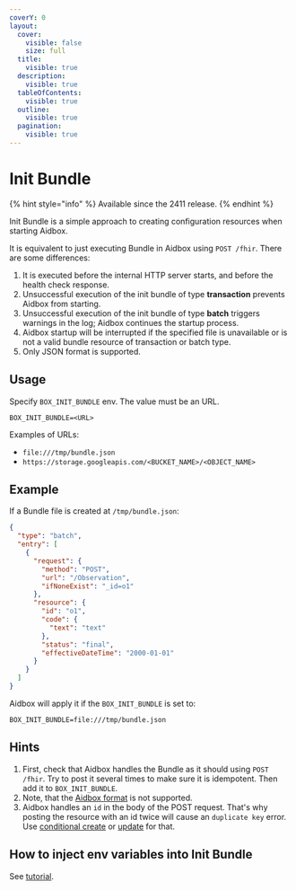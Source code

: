 ```yaml
---
coverY: 0
layout:
  cover:
    visible: false
    size: full
  title:
    visible: true
  description:
    visible: true
  tableOfContents:
    visible: true
  outline:
    visible: true
  pagination:
    visible: true
---
```


# Init Bundle

{% hint style="info" %}
Available since the 2411 release.
{% endhint %}

Init Bundle is a simple approach to creating configuration resources when starting Aidbox.&#x20;

It is equivalent to just executing Bundle in Aidbox using `POST /fhir`. There are some differences:

1. It is executed before the internal HTTP server starts, and before the health check response.
2. Unsuccessful execution of the init bundle of type **transaction** prevents Aidbox from starting.
3. Unsuccessful execution of the init bundle of type **batch** triggers warnings in the log; Aidbox continues the startup process.
4. Aidbox startup will be interrupted if the specified file is unavailable or is not a valid bundle resource of transaction or batch type.
5. Only JSON format is supported.

## Usage

Specify `BOX_INIT_BUNDLE` env. The value must be an URL.&#x20;

```
BOX_INIT_BUNDLE=<URL>
```

Examples of URLs:

* `file:///tmp/bundle.json`
* `https://storage.googleapis.com/<BUCKET_NAME>/<OBJECT_NAME>`

## Example

If a Bundle file is created at `/tmp/bundle.json`:

```json
{
  "type": "batch",
  "entry": [
    {
      "request": {
        "method": "POST",
        "url": "/Observation",
        "ifNoneExist": "_id=o1"
      },
      "resource": {
        "id": "o1",
        "code": {
          "text": "text"
        },
        "status": "final",
        "effectiveDateTime": "2000-01-01"
      }
    }
  ]
}
```

Aidbox will apply it if the `BOX_INIT_BUNDLE` is set to:

```
BOX_INIT_BUNDLE=file:///tmp/bundle.json
```

## Hints

1. First, check that Aidbox handles the Bundle as it should using `POST /fhir`. Try to post it several times to make sure it is idempotent. Then add it to `BOX_INIT_BUNDLE`.
2. Note, that the [Aidbox format](../api/rest-api/other/aidbox-and-fhir-formats.md) is not supported.
3. Aidbox handles an `id` in the body of the POST request. That's why posting the resource with an id twice will cause an `duplicate key` error. Use [conditional create](../api/rest-api/crud/create.md) or [update](../api/rest-api/crud/update.md) for that.

## How to inject env variables into Init Bundle

See [tutorial](../deployment-and-maintenance/deploy-aidbox/how-to-inject-env-variables-into-init-bundle.md).
